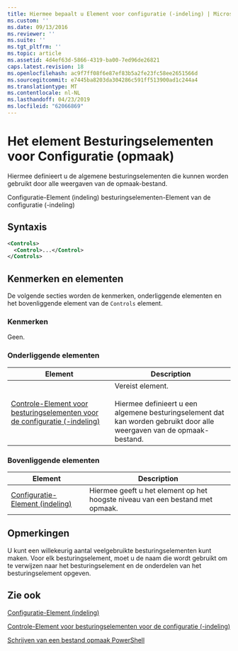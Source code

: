 ```yaml
---
title: Hiermee bepaalt u Element voor configuratie (-indeling) | Microsoft Docs
ms.custom: ''
ms.date: 09/13/2016
ms.reviewer: ''
ms.suite: ''
ms.tgt_pltfrm: ''
ms.topic: article
ms.assetid: 4d4ef63d-5866-4319-ba00-7ed96de26821
caps.latest.revision: 18
ms.openlocfilehash: ac9f7ff08f6e87ef83b5a2fe23fc58ee2651566d
ms.sourcegitcommit: e7445ba8203da304286c591ff513900ad1c244a4
ms.translationtype: MT
ms.contentlocale: nl-NL
ms.lasthandoff: 04/23/2019
ms.locfileid: "62066869"
---
```

# <a name="controls-element-for-configuration-format"></a>Het element Besturingselementen voor Configuratie (opmaak)

Hiermee definieert u de algemene besturingselementen die kunnen worden gebruikt door alle weergaven van de opmaak-bestand.

Configuratie-Element (indeling) besturingselementen-Element van de configuratie (-indeling)

## <a name="syntax"></a>Syntaxis

```xml
<Controls>
  <Control>...</Control>
</Controls>
```

## <a name="attributes-and-elements"></a>Kenmerken en elementen

De volgende secties worden de kenmerken, onderliggende elementen en het bovenliggende element van de `Controls` element.

### <a name="attributes"></a>Kenmerken

Geen.

### <a name="child-elements"></a>Onderliggende elementen

|Element|Description|
|-------------|-----------------|
|[Controle-Element voor besturingselementen voor de configuratie (-indeling)](./control-element-for-controls-for-configuration-format.md)|Vereist element.<br /><br /> Hiermee definieert u een algemene besturingselement dat kan worden gebruikt door alle weergaven van de opmaak-bestand.|

### <a name="parent-elements"></a>Bovenliggende elementen

|Element|Description|
|-------------|-----------------|
|[Configuratie-Element (indeling)](./configuration-element-format.md)|Hiermee geeft u het element op het hoogste niveau van een bestand met opmaak.|

## <a name="remarks"></a>Opmerkingen

U kunt een willekeurig aantal veelgebruikte besturingselementen kunt maken. Voor elk besturingselement, moet u de naam die wordt gebruikt om te verwijzen naar het besturingselement en de onderdelen van het besturingselement opgeven.

## <a name="see-also"></a>Zie ook

[Configuratie-Element (indeling)](./configuration-element-format.md)

[Controle-Element voor besturingselementen voor de configuratie (-indeling)](./control-element-for-controls-for-configuration-format.md)

[Schrijven van een bestand opmaak PowerShell](./writing-a-powershell-formatting-file.md)
